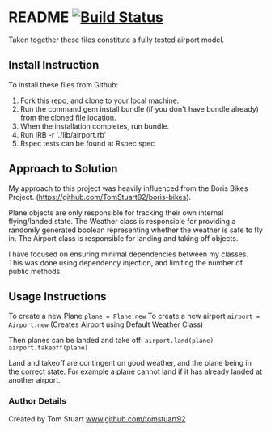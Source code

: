 
# README                                [![Build Status](https://travis-ci.org/TomStuart92/airport_challenge.svg?branch=master)](https://travis-ci.org/TomStuart92/airport_challenge)

Taken together these files constitute a fully tested airport model.

## Install Instruction

To install these files from Github:
1. Fork this repo, and clone to your local machine.
2. Run the command gem install bundle (if you don't have bundle already) from the cloned file location.
3. When the installation completes, run bundle.
4. Run IRB -r './lib/airport.rb'
5. Rspec tests can be found at Rspec spec

## Approach to Solution

My approach to this project was heavily influenced from the Boris Bikes Project. (https://github.com/TomStuart92/boris-bikes).

Plane objects are only responsible for tracking their own internal flying/landed state.
The Weather class is responsible for providing a randomly generated boolean representing whether the weather is safe to fly in.
The Airport class is responsible for landing and taking off objects. 

I have focused on ensuring minimal dependencies between my classes.
This was done using dependency injection, and limiting the number of public methods.

## Usage Instructions
To create a new Plane `plane = Plane.new`
To create a new airport `airport = Airport.new`
(Creates Airport using Default Weather Class)

Then planes can be landed and take off:
`airport.land(plane)`
`airport.takeoff(plane)`

Land and takeoff are contingent on good weather, and the plane being in the correct state.
For example a plane cannot land if it has already landed at another airport.

### Author Details
Created by Tom Stuart
www.github.com/tomstuart92

